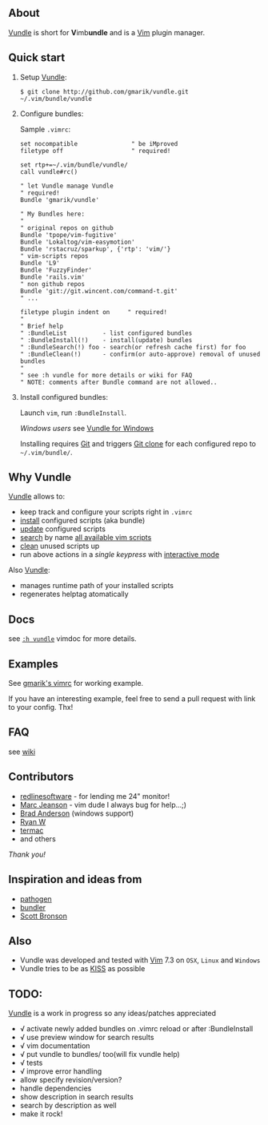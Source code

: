 ## About

[Vundle] is short for **V**imb**undle** and is a [Vim] plugin manager.

## Quick start

1. Setup [Vundle]:

     ```
     $ git clone http://github.com/gmarik/vundle.git ~/.vim/bundle/vundle
     ```

2. Configure bundles:

     Sample `.vimrc`:

     ```vim
     set nocompatible               " be iMproved
     filetype off                   " required!

     set rtp+=~/.vim/bundle/vundle/
     call vundle#rc()

     " let Vundle manage Vundle
     " required! 
     Bundle 'gmarik/vundle'

     " My Bundles here:
     "
     " original repos on github
     Bundle 'tpope/vim-fugitive'
     Bundle 'Lokaltog/vim-easymotion'
     Bundle 'rstacruz/sparkup', {'rtp': 'vim/'}
     " vim-scripts repos
     Bundle 'L9'
     Bundle 'FuzzyFinder'
     Bundle 'rails.vim'
     " non github repos
     Bundle 'git://git.wincent.com/command-t.git'
     " ...

     filetype plugin indent on     " required! 
     "
     " Brief help
     " :BundleList          - list configured bundles
     " :BundleInstall(!)    - install(update) bundles
     " :BundleSearch(!) foo - search(or refresh cache first) for foo
     " :BundleClean(!)      - confirm(or auto-approve) removal of unused bundles
     "
     " see :h vundle for more details or wiki for FAQ
     " NOTE: comments after Bundle command are not allowed..

     ```

3. Install configured bundles:

     Launch `vim`, run `:BundleInstall`. 

     *Windows users* see [Vundle for Windows](https://github.com/gmarik/vundle/wiki/Vundle-for-Windows)

     Installing requires [Git] and triggers [Git clone](http://gitref.org/creating/#clone) for each configured repo to `~/.vim/bundle/`.

## Why Vundle

[Vundle] allows to:

- keep track and configure your scripts right in `.vimrc`
- [install] configured scripts (aka bundle) 
- [update] configured scripts
- [search] by name [all available vim scripts]
- [clean] unused scripts up
- run above actions in a *single keypress* with [interactive mode]

Also [Vundle]:

- manages runtime path of your installed scripts
- regenerates helptag atomatically

## Docs

see [`:h vundle`](vundle/blob/master/doc/vundle.txt#L1) vimdoc for more details.

## Examples

   See [gmarik's vimrc](https://github.com/gmarik/vimfiles/blob/1f4f26d42f54443f1158e0009746a56b9a28b053/vimrc#L136) for working example.

   If you have an interesting example, feel free to send a pull request with link to your config. Thx!

## FAQ

see [wiki](/gmarik/vundle/wiki)

## Contributors

* [redlinesoftware](http://redlinesoftware.com) - for lending me 24" monitor!
* [Marc Jeanson](https://github.com/marcjeanson) - vim dude I always bug for help...;)
* [Brad Anderson](http://github.com/eco) (windows support)
* [Ryan W](http://github.com/rygwdn)
* [termac](http://github.com/termac)
* and others

*Thank you!*

## Inspiration and ideas from

* [pathogen]
* [bundler]
* [Scott Bronson](http://github.com/bronson)

## Also

* Vundle was developed and tested with [Vim] 7.3 on `OSX`, `Linux` and `Windows`
* Vundle tries to be as [KISS](http://en.wikipedia.org/wiki/KISS_principle) as possible

## TODO:
[Vundle] is a work in progress so any ideas/patches appreciated

* √ activate newly added bundles on .vimrc reload or after :BundleInstall
* √ use preview window for search results
* √ vim documentation
* √ put vundle to bundles/ too(will fix vundle help)
* √ tests
* √ improve error handling
* allow specify revision/version?
* handle dependencies
* show description in search results
* search by description as well
* make it rock!

[Vundle]:http://github.com/gmarik/vundle
[Pathogen]:http://github.com/tpope/vim-pathogen/
[Bundler]:http://github.com/wycats/bundler/
[Vim]:http://vim.org
[Git]:http://git-scm.com
[all available vim scripts]:http://vim-scripts.org/vim/scripts.html

[install]:https://github.com/gmarik/vundle/blob/master/doc/vundle.txt#L110-124
[update]:https://github.com/gmarik/vundle/blob/master/doc/vundle.txt#L128-133
[search]:https://github.com/gmarik/vundle/blob/master/doc/vundle.txt#L135-157
[clean]:https://github.com/gmarik/vundle/blob/master/doc/vundle.txt#L167-179
[interactive mode]:https://github.com/gmarik/vundle/blob/master/doc/vundle.txt#L183-209
